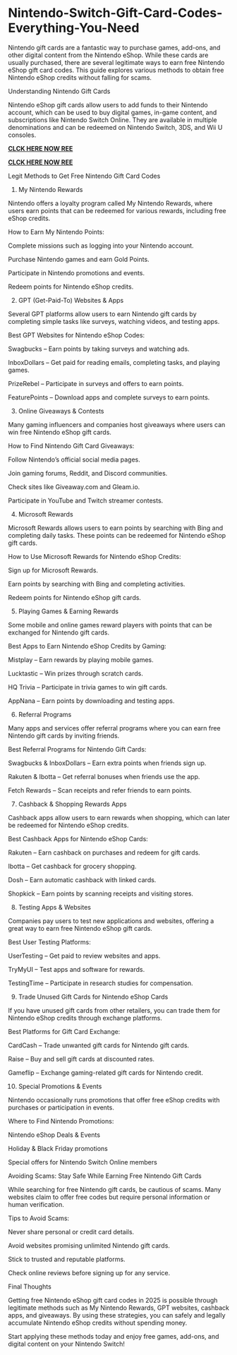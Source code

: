 # Nintendo-Switch-Gift-Card-Codes-Everything-You-Need
Nintendo gift cards are a fantastic way to purchase games, add-ons, and other digital content from the Nintendo eShop. While these cards are usually purchased, there are several legitimate ways to earn free Nintendo eShop gift card codes. This guide explores various methods to obtain free Nintendo eShop credits without falling for scams.

Understanding Nintendo Gift Cards

Nintendo eShop gift cards allow users to add funds to their Nintendo account, which can be used to buy digital games, in-game content, and subscriptions like Nintendo Switch Online. They are available in multiple denominations and can be redeemed on Nintendo Switch, 3DS, and Wii U consoles.

**[CLCK HERE NOW REE](https://tinyurl.com/nintendocard20)**

**[CLCK HERE NOW REE](https://tinyurl.com/nintendocard20)**

Legit Methods to Get Free Nintendo Gift Card Codes

1. My Nintendo Rewards

Nintendo offers a loyalty program called My Nintendo Rewards, where users earn points that can be redeemed for various rewards, including free eShop credits.

How to Earn My Nintendo Points:

Complete missions such as logging into your Nintendo account.

Purchase Nintendo games and earn Gold Points.

Participate in Nintendo promotions and events.

Redeem points for Nintendo eShop credits.

2. GPT (Get-Paid-To) Websites & Apps

Several GPT platforms allow users to earn Nintendo gift cards by completing simple tasks like surveys, watching videos, and testing apps.

Best GPT Websites for Nintendo eShop Codes:

Swagbucks – Earn points by taking surveys and watching ads.

InboxDollars – Get paid for reading emails, completing tasks, and playing games.

PrizeRebel – Participate in surveys and offers to earn points.

FeaturePoints – Download apps and complete surveys to earn points.

3. Online Giveaways & Contests

Many gaming influencers and companies host giveaways where users can win free Nintendo eShop gift cards.

How to Find Nintendo Gift Card Giveaways:

Follow Nintendo’s official social media pages.

Join gaming forums, Reddit, and Discord communities.

Check sites like Giveaway.com and Gleam.io.

Participate in YouTube and Twitch streamer contests.

4. Microsoft Rewards

Microsoft Rewards allows users to earn points by searching with Bing and completing daily tasks. These points can be redeemed for Nintendo eShop gift cards.

How to Use Microsoft Rewards for Nintendo eShop Credits:

Sign up for Microsoft Rewards.

Earn points by searching with Bing and completing activities.

Redeem points for Nintendo eShop gift cards.

5. Playing Games & Earning Rewards

Some mobile and online games reward players with points that can be exchanged for Nintendo gift cards.

Best Apps to Earn Nintendo eShop Credits by Gaming:

Mistplay – Earn rewards by playing mobile games.

Lucktastic – Win prizes through scratch cards.

HQ Trivia – Participate in trivia games to win gift cards.

AppNana – Earn points by downloading and testing apps.

6. Referral Programs

Many apps and services offer referral programs where you can earn free Nintendo gift cards by inviting friends.

Best Referral Programs for Nintendo Gift Cards:

Swagbucks & InboxDollars – Earn extra points when friends sign up.

Rakuten & Ibotta – Get referral bonuses when friends use the app.

Fetch Rewards – Scan receipts and refer friends to earn points.

7. Cashback & Shopping Rewards Apps

Cashback apps allow users to earn rewards when shopping, which can later be redeemed for Nintendo eShop credits.

Best Cashback Apps for Nintendo eShop Cards:

Rakuten – Earn cashback on purchases and redeem for gift cards.

Ibotta – Get cashback for grocery shopping.

Dosh – Earn automatic cashback with linked cards.

Shopkick – Earn points by scanning receipts and visiting stores.

8. Testing Apps & Websites

Companies pay users to test new applications and websites, offering a great way to earn free Nintendo eShop gift cards.

Best User Testing Platforms:

UserTesting – Get paid to review websites and apps.

TryMyUI – Test apps and software for rewards.

TestingTime – Participate in research studies for compensation.

9. Trade Unused Gift Cards for Nintendo eShop Cards

If you have unused gift cards from other retailers, you can trade them for Nintendo eShop credits through exchange platforms.

Best Platforms for Gift Card Exchange:

CardCash – Trade unwanted gift cards for Nintendo gift cards.

Raise – Buy and sell gift cards at discounted rates.

Gameflip – Exchange gaming-related gift cards for Nintendo credit.

10. Special Promotions & Events

Nintendo occasionally runs promotions that offer free eShop credits with purchases or participation in events.

Where to Find Nintendo Promotions:

Nintendo eShop Deals & Events

Holiday & Black Friday promotions

Special offers for Nintendo Switch Online members

Avoiding Scams: Stay Safe While Earning Free Nintendo Gift Cards

While searching for free Nintendo gift cards, be cautious of scams. Many websites claim to offer free codes but require personal information or human verification.

Tips to Avoid Scams:

Never share personal or credit card details.

Avoid websites promising unlimited Nintendo gift cards.

Stick to trusted and reputable platforms.

Check online reviews before signing up for any service.

Final Thoughts

Getting free Nintendo eShop gift card codes in 2025 is possible through legitimate methods such as My Nintendo Rewards, GPT websites, cashback apps, and giveaways. By using these strategies, you can safely and legally accumulate Nintendo eShop credits without spending money.

Start applying these methods today and enjoy free games, add-ons, and digital content on your Nintendo Switch!
